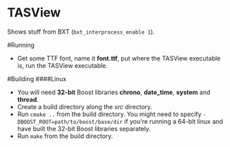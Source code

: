 TASView
==========

Shows stuff from BXT (`bxt_interprocess_enable 1`).

#Running
- Get some TTF font, name it **font.ttf**, put where the TASView executable is, run the TASView executable.

#Building
####Linux
- You will need **32-bit** Boost libraries **chrono**, **date_time**, **system** and **thread**.
- Create a build directory along the *src* directory.
- Run `cmake ..` from the build directory. You might need to specify `-DBOOST_ROOT=path/to/boost/base/dir` if you're running a 64-bit linux and have built the 32-bit Boost libraries separately.
- Run `make` from the build directory.
